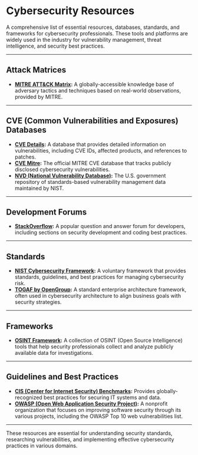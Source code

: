 # Cybersecurity Resources

A comprehensive list of essential resources, databases, standards, and frameworks for cybersecurity professionals. These tools and platforms are widely used in the industry for vulnerability management, threat intelligence, and security best practices.

---

## Attack Matrices

- **[MITRE ATT&CK Matrix](https://attack.mitre.org/):** A globally-accessible knowledge base of adversary tactics and techniques based on real-world observations, provided by MITRE.

---

## CVE (Common Vulnerabilities and Exposures) Databases

- **[CVE Details](https://www.cvedetails.com/):** A database that provides detailed information on vulnerabilities, including CVE IDs, affected products, and references to patches.
- **[CVE Mitre](https://cve.mitre.org/):** The official MITRE CVE database that tracks publicly disclosed cybersecurity vulnerabilities.
- **[NVD (National Vulnerability Database)](https://nvd.nist.gov/):** The U.S. government repository of standards-based vulnerability management data maintained by NIST.

---

## Development Forums

- **[StackOverflow](https://stackoverflow.com/):** A popular question and answer forum for developers, including sections on security development and coding best practices.

---

## Standards

- **[NIST Cybersecurity Framework](https://www.nist.gov/cybersecurity):** A voluntary framework that provides standards, guidelines, and best practices for managing cybersecurity risk.
- **[TOGAF by OpenGroup](https://www.opengroup.org/togaf):** A standard enterprise architecture framework, often used in cybersecurity architecture to align business goals with security strategies.

---

## Frameworks

- **[OSINT Framework](https://osintframework.com/):** A collection of OSINT (Open Source Intelligence) tools that help security professionals collect and analyze publicly available data for investigations.

---

## Guidelines and Best Practices

- **[CIS (Center for Internet Security) Benchmarks](https://www.cisecurity.org/):** Provides globally-recognized best practices for securing IT systems and data.
- **[OWASP (Open Web Application Security Project)](https://owasp.org):** A nonprofit organization that focuses on improving software security through its various projects, including the OWASP Top 10 web vulnerabilities list.

---

These resources are essential for understanding security standards, researching vulnerabilities, and implementing effective cybersecurity practices in various domains.

